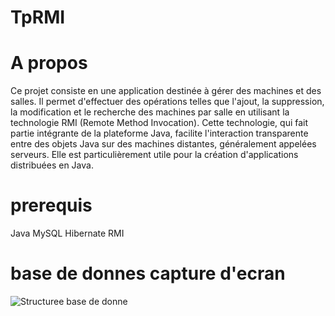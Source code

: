 # TpRMI

# A propos 
Ce projet consiste en une application destinée à gérer des machines et des salles. Il permet d'effectuer des opérations telles que l'ajout, la suppression, la modification et le recherche des machines par salle en utilisant la technologie RMI (Remote Method Invocation). Cette technologie, qui fait partie intégrante de la plateforme Java, facilite l'interaction transparente entre des objets Java sur des machines distantes, généralement appelées serveurs. Elle est particulièrement utile pour la création d'applications distribuées en Java.
# prerequis
Java
MySQL 
Hibernate 
RMI 
# base de donnes capture d'ecran 
![Structuree base de donne](https://github.com/simo-laaouibi/TpRMI/assets/148088062/23aee763-6c7e-4ef3-8a7b-696bfd82e580)



